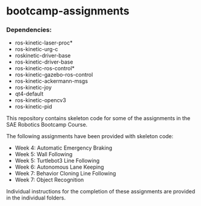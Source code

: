 # bootcamp-assignments

### Dependencies:
* ros-kinetic-laser-proc*
* ros-kinetic-urg-c
* roskinetic-driver-base
* ros-kinetic-driver-base
* ros-kinetic-ros-control*
* ros-kinetic-gazebo-ros-control
* ros-kinetic-ackermann-msgs
* ros-kinetic-joy
* qt4-default
* ros-kinetic-opencv3
* ros-kinetic-pid

This repository contains skeleton code for some of the assignments in the SAE Robotics Bootcamp Course. 

The following assignments have been provided with skeleton code:

- Week 4: Automatic Emergency Braking
- Week 5: Wall Following
- Week 5: Turtlebot3 Line Following
- Week 6: Autonomous Lane Keeping
- Week 7: Behavior Cloning Line Following
- Week 7: Object Recognition

Individual instructions for the completion of these assignments are provided in the individual folders.

